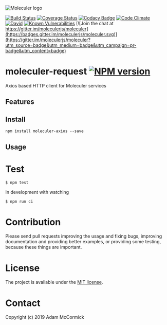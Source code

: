 ![Moleculer logo](http://moleculer.services/images/banner.png)

[![Build Status](https://travis-ci.org/amccormick/moleculer-axios.svg?branch=master)](https://travis-ci.org/amccormick/moleculer-request)
[![Coverage Status](https://coveralls.io/repos/github/amccormick/moleculer-axios/badge.svg?branch=master)](https://coveralls.io/github/amccormick/moleculer-axios?branch=master)
[![Codacy Badge](https://api.codacy.com/project/badge/Grade/<----hash----->)](https://www.codacy.com/app/<---username---->/moleculer-axios?utm_source=github.com&amp;utm_medium=referral&amp;utm_content=amccormick/moleculer-axios&amp;utm_campaign=Badge_Grade)
[![Code Climate](https://codeclimate.com/github/amccormick/moleculer-request/badges/gpa.svg)](https://codeclimate.com/github/amccormick/moleculer-axios)
[![David](https://img.shields.io/david/amccormick/moleculer-request.svg)](https://david-dm.org/amccormick/moleculer-axios)
[![Known Vulnerabilities](https://snyk.io/test/github/amccormick/moleculer-request/badge.svg)](https://snyk.io/test/github/amccormick/moleculer-axios)
[![Join the chat at https://gitter.im/moleculerjs/moleculer](https://badges.gitter.im/moleculerjs/moleculer.svg)](https://gitter.im/moleculerjs/moleculer?utm_source=badge&utm_medium=badge&utm_campaign=pr-badge&utm_content=badge)

# moleculer-request [![NPM version](https://img.shields.io/npm/v/moleculer-axios.svg)](https://www.npmjs.com/package/moleculer-axios)

Axios based HTTP client for Moleculer services

## Features

## Install
```
npm install moleculer-axios --save
```

## Usage


# Test
```
$ npm test
```

In development with watching

```
$ npm run ci
```

# Contribution
Please send pull requests improving the usage and fixing bugs, improving documentation and providing better examples, or providing some testing, because these things are important.

# License
The project is available under the [MIT license](https://tldrlegal.com/license/mit-license).

# Contact
Copyright (c) 2019 Adam McCormick

